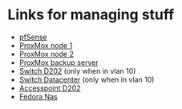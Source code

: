 # Links for managing stuff

* [pfSense](https://10.19.0.1)
* [ProxMox node 1](http://10.19.10.101:8006)
* [ProxMox node 2](http://10.19.10.102:8006)
* [ProxMox backup server](http://10.19.10.81:8007)
* [Switch D202](http://10.19.10.253) (only when in vlan 10)
* [Switch Datacenter](http://10.19.10.254) (only when in vlan 10)
* [Accesspoint D202](http://10.19.60.4)
* [Fedora Nas](http://10.19.10.71)






